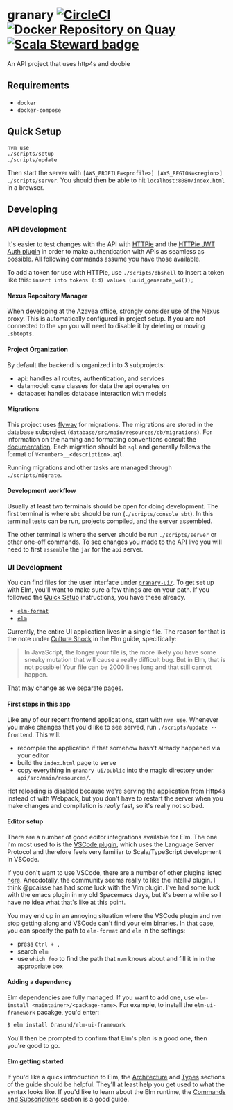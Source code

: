 # granary [![CircleCI](https://circleci.com/gh/raster-foundry/granary.svg?style=svg)](https://circleci.com/gh/raster-foundry/granary) [![Docker Repository on Quay](https://quay.io/repository/raster-foundry/granary-api/status "Docker Repository on Quay")](https://quay.io/repository/raster-foundry/granary-api) [![Scala Steward badge](https://img.shields.io/badge/Scala_Steward-helping-blue.svg?style=flat&logo=data:image/png;base64,iVBORw0KGgoAAAANSUhEUgAAAA4AAAAQCAMAAAARSr4IAAAAVFBMVEUAAACHjojlOy5NWlrKzcYRKjGFjIbp293YycuLa3pYY2LSqql4f3pCUFTgSjNodYRmcXUsPD/NTTbjRS+2jomhgnzNc223cGvZS0HaSD0XLjbaSjElhIr+AAAAAXRSTlMAQObYZgAAAHlJREFUCNdNyosOwyAIhWHAQS1Vt7a77/3fcxxdmv0xwmckutAR1nkm4ggbyEcg/wWmlGLDAA3oL50xi6fk5ffZ3E2E3QfZDCcCN2YtbEWZt+Drc6u6rlqv7Uk0LdKqqr5rk2UCRXOk0vmQKGfc94nOJyQjouF9H/wCc9gECEYfONoAAAAASUVORK5CYII=)](https://scala-steward.org)
An API project that uses http4s and doobie

## Requirements

- `docker`
- `docker-compose`

## Quick Setup
```
nvm use
./scripts/setup
./scripts/update
```

Then start the server with `[AWS_PROFILE=<profile>] [AWS_REGION=<region>] ./scripts/server`.
You should then be able to hit `localhost:8080/index.html` in a browser.

## Developing

### API development

It's easier to test changes with the API with [HTTPie](https://httpie.org/) and the
[HTTPie JWT Auth plugin](https://github.com/teracyhq/httpie-jwt-auth) in order to make
authentication with APIs as seamless as possible. All following commands assume
you have those available.

To add a token for use with HTTPie, use `./scripts/dbshell` to insert a token like this:
`insert into tokens (id) values (uuid_generate_v4());`

#### Nexus Repository Manager

When developing at the Azavea office, strongly consider use of the Nexus proxy. This is automatically configured in project setup. If you are not connected to the `vpn` you will need to disable it by deleting or moving `.sbtopts`.

#### Project Organization

By default the backend is organized into 3 subprojects:
 - api: handles all routes, authentication, and services
 - datamodel: case classes for data the api operates on
 - database: handles database interaction with models

#### Migrations
This project uses [flyway](https://flywaydb.org/) for migrations. The migrations are stored in the database subproject (`database/src/main/resources/db/migrations`). For information on the naming and formatting conventions consult the [documentation](https://flywaydb.org/documentation/migrations#naming). Each migration should be `sql` and generally follows the format of `V<number>__<description>.aql`.

Running migrations and other tasks are managed through `./scripts/migrate`.

#### Development workflow
Usually at least two terminals should be open for doing development. The first terminal is where `sbt` should be run (`./scripts/console sbt`). In this terminal tests can be run, projects compiled, and the server assembled.

The other terminal is where the server should be run `./scripts/server` or other one-off commands. To see changes you made to the API live you will need to first `assemble` the `jar` for the `api` server.

### UI Development

You can find files for the user interface under [`granary-ui/`](./granary-ui). To get set up with Elm, you'll
want to make sure a few things are on your path. If you followed the [Quick Setup](#quick-setup) instructions, you have these already.

- [`elm-format`](https://github.com/avh4/elm-format)
- [`elm`](https://guide.elm-lang.org/install/elm.html)

Currently, the entire UI application lives in a single file. The reason for that is the note under
[Culture Shock](https://guide.elm-lang.org/webapps/structure.html) in the Elm guide, specifically:

> In JavaScript, the longer your file is, the more likely you have some sneaky mutation that will cause a really difficult bug. But in Elm, that is not possible! Your file can be 2000 lines long and that still cannot happen.

That may change as we separate pages.

#### First steps in this app

Like any of our recent frontend applications, start with `nvm use`. Whenever you make changes that you'd
like to see served, run `./scripts/update --frontend`. This will:

- recompile the application if that somehow hasn't already happened via your editor
- build the `index.html` page to serve
- copy everything in `granary-ui/public` into the magic directory under `api/src/main/resources/`.

Hot reloading is disabled because we're serving the application from Http4s instead of with Webpack,
but you don't have to restart the server when you make changes and compilation is _really_ fast, so
it's really not so bad.

#### Editor setup

There are a number of good editor integrations available for Elm. The one I'm
most used to is the [VSCode plugin](https://marketplace.visualstudio.com/items?itemName=Elmtooling.elm-ls-vscode), which
uses the Language Server Protocol and therefore feels very familiar to Scala/TypeScript development in VSCode.

If you don't want to use VSCode, there are a number of other plugins listed [here](https://github.com/elm/editor-plugins).
Anecdotally, the community seems really to like the IntelliJ plugin. I think @pcaisse has had some luck with the Vim plugin.
I've had some luck with the emacs plugin in my old Spacemacs days, but it's been a while so I have no idea what that's like
at this point.

You may end up in an annoying situation where the VSCode plugin and `nvm` stop getting along and VSCode can't find
your elm binaries. In that case, you can specify the path to `elm-format` and `elm` in the settings:

- press `Ctrl + ,`
- search `elm`
- use `which foo` to find the path that `nvm` knows about and fill it in in the appropriate box

#### Adding a dependency

Elm dependencies are fully managed. If you want to add one, use
`elm-install <maintainer>/<package-name>`. For example, to install the 
`elm-ui-framework` pacakge, you'd enter:

```bash
$ elm install Orasund/elm-ui-framework
```

You'll then be prompted to confirm that Elm's plan is a good one, then you're
good to go.

#### Elm getting started

If you'd like a quick introduction to Elm, the [Architecture](https://guide.elm-lang.org/architecture/)
and [Types](https://guide.elm-lang.org/types/) sections of the guide should be
helpful. They'll at least help you get used to what the syntax looks like.
If you'd like to learn about the Elm runtime, the [Commands and Subscriptions](https://guide.elm-lang.org/effects/)
section is a good guide.